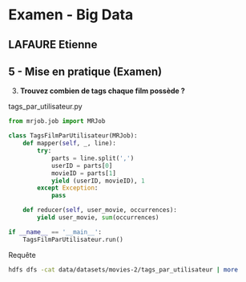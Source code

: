 # Examen - Big Data
## LAFAURE Etienne

## 5 - Mise en pratique (Examen)

3. **Trouvez combien de tags chaque film possède ?**

tags_par_utilisateur.py
```python
from mrjob.job import MRJob

class TagsFilmParUtilisateur(MRJob):
    def mapper(self, _, line):
        try:
            parts = line.split(',')
            userID = parts[0]
            movieID = parts[1]
            yield (userID, movieID), 1
        except Exception:
            pass

    def reducer(self, user_movie, occurrences):
        yield user_movie, sum(occurrences)

if __name__ == '__main__':
    TagsFilmParUtilisateur.run()
```

Requête
```bash
hdfs dfs -cat data/datasets/movies-2/tags_par_utilisateur | more
```

